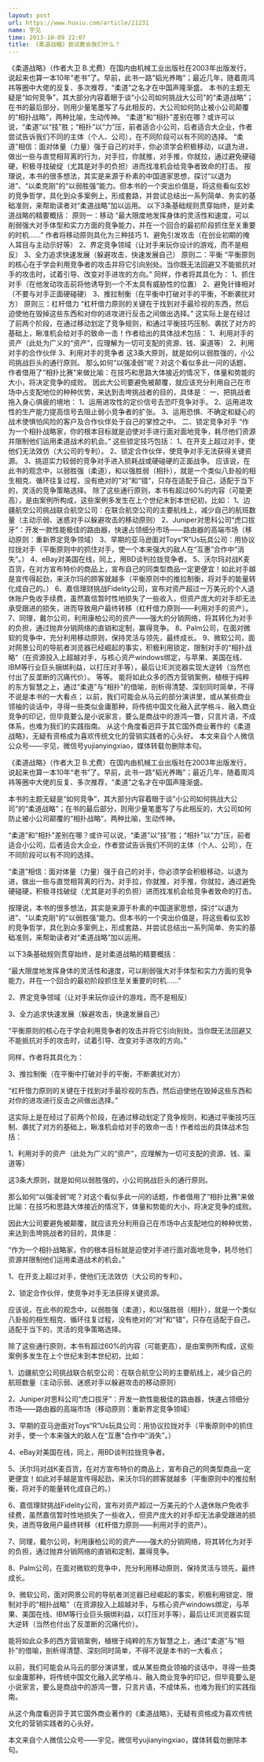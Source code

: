 ```yaml
---
layout: post
url: https://www.huxiu.com/article/21231
name: 宇见
time: 2013-10-09 22:07
title: 《柔道战略》尝试教会我们什么？
---
```

《柔道战略》（作者大卫 B.尤费）在国内由机械工业出版社在2003年出版发行，说起来也算一本10年“老书”了。早前，此书一路“韬光养晦”；最近几年，随着周鸿祎等圈中大佬的反复、多次推荐，“柔道”之名才在中国声隆渐盛。 本书的主题无疑是“如何竞争”，其大部分内容着眼于谈“小公司如何挑战大公司”的“柔道战略”；在书的最后部分，则用少量笔墨写了与此相反的，大公司如何防止被小公司颠覆的“相扑战略”，两种比喻，生动传神。 “柔道”和“相扑”差别在哪？或许可以说，“柔道”以“技”胜；“相扑”以“力”压，前者适合小公司，后者适合大企业，作者尝试告诉我们不同的主体（个人、公司），在不同阶段可以有不同的选择。 “柔道”相信：面对体量（力量）强于自己的对手，你必须学会积极移动，以退为进，做出一些与直觉相背离的行为，对手拉，你就推，对手推，你就拉，通过避免硬碰硬，积极寻找破绽（尤其是对手的负担）进而找准机会给竞争者致命的打击。 按理说，本书的很多想法，其实是来源于朴素的中国道家思想，探讨“以退为进”、“以柔克刚”的“以弱胜强”能力。但本书的一个突出价值是，将这些看似玄妙的竞争哲学，具化到众多案例上，形成套路，并尝试总结出一系列简单、务实的基础准则，来帮助读者对“柔道战略”加以运用。 以下3条基础规则贯穿始终，是对柔道战略的精要概括： 原则一：移动 “最大限度地发挥身体的灵活性和速度，可以削弱强大对手体型和实力方面的竞争能力，并在一个回合的最初阶段抓住至关重要的时机……” 作者将移动原则具化为三种技巧 1、避免引发攻击（在创业初期的掩人耳目与主动示好等） 2、界定竞争领域（让对手来玩你设计的游戏，而不是相反） 3、全力追求快速发展（躲避攻击，快速发展自己） 原则二：平衡 “平衡原则的核心在于学会利用竞争者的攻击并将它引向别处。当你既无法回避又不能抵抗对手的攻击时，试着引导、改变对手进攻的方向。” 同样，作者将其具化为： 1、抓住对手（在他发动攻击前将他诱导到一个不太具有威胁性的位置） 2、避免针锋相对（不要与对手正面硬碰硬） 3、推拉制衡（在平衡中打破对手的平衡，不断袭扰对方） 原则三：杠杆借力 “杠杆借力原则的关键在于找到对手最珍视的东西，然后迫使他在毁掉这些东西和对你的进攻进行反击之间做出选择。” 这实际上是在经过了前两个阶段，在通过移动划定了竞争规则，和通过平衡技巧压制、袭扰了对方的基础上，瞅准机会给对手的致命一击！作者给出的具体战术包括： 1、利用对手的资产（此处为广义的“资产”，应理解为一切可支配的资源、钱、渠道等） 2、利用对手的合作伙伴 3、利用对手的竞争者 这3条大原则，就是如何以弱胜强的，小公司挑战巨头的通行原则。 那么如何“以强凌弱”呢？对这个看似多此一问的话题，作者借用了“相扑比赛”来做比喻：在技巧和思路大体接近的情况下，体量和势能的大小，将决定竞争的成败。 因此大公司要避免被颠覆，就应该充分利用自己在市场中占支配地位的种种优势，来达到击垮挑战者的目的，具体是： 一、把挑战者拖入身心俱疲的境地： 1、运用进攻性的定价信号去恐吓竞争对手。 2、运用进攻性的生产能力提高信号去阻止弱小竞争者的扩张。 3、运用恐惧、不确定和疑心的战术使惧怕风险的客户及合作伙伴处于自己的掌控之中。 二、锁定竞争对手 “作为一个相扑战略家，你的根本目标就是迫使对手进行面对面地竞争，耗尽他们资源并限制他们运用柔道战术的机会。” 这些锁定技巧包括： 1、在开支上超过对手，使他们无法效仿（大公司的专利）。 2、锁定合作伙伴，使竞争对手无法获得关键资源。 3、挑逗实力较弱的竞争对手进入损耗战或硬碰硬的正面战争。 应该说，在此书的观念中，以弱胜强（柔道），和以强胜弱（相扑），就是一个类似八卦般的相生相克、循环往复过程，没有绝对的“对”和“错”，只存在适配于自己，适配于当下的，灵活的竞争策略选择。 除了这些通行原则，本书有超过60%的内容（可能更高），是由案例所构成，这些案例多发生在上个世纪末到本世纪初，比如： 1、边疆航空公司挑战联合航空公司：在联合航空公司的主要航线上，减少自己的航班数量（主动示弱、迷惑对手以躲避攻击的移动原则） 2、Juniper对思科公司“虎口拔牙”：开发一款性能极佳的路由器，快速占领细分市场——路由器的高端市场（移动原则：重新界定竞争领域） 3、早期的亚马逊面对Toys“R”Us玩具公司：用协议拉拢对手（平衡原则中的抓住对手，使一个本来强大的敌人在“互惠”合作中“消失”。） 4、eBay对美国在线，同上，用BD谈判拉拢竞争者。 5、沃尔玛对战K麦百货，在对方宣布特价的商品上，宣布自己的同类型商品一定更便宜！如此对手越是宣传得起劲，来沃尔玛的顾客就越多（平衡原则中的推拉制衡，将对手的能量转化成自己的。） 6、嘉信理财挑战Fidelity公司，宣布对资产超过一万美元的个人退休账户免收手续费，虽然嘉信暂时性地损失了一些收入，但资产庞大的对手却无法承受跟进的损失，进而导致用户最终转移（杠杆借力原则——利用对手的资产）。 7、同理，戴尔公司，利用康柏公司的资产——强大的分销网络，将其转化为对手的负担，通过抛弃分销网络的直销和定制，赢得竞争。 8、Palm公司，在面对微软的竞争中，充分利用移动原则，保持灵活与领先，最终成长。 9、微软公司，面对网景公司的导航者浏览器已经崛起的事实，积极利用锁定、限制对手的“相扑战略”（在资源投入上超越对手，与核心资产windows绑定，与苹果、美国在线、IBM等行业巨头捆绑利益，以打压对手等），最后让IE浏览器实现大逆转（当然也付出了反垄断的沉痛代价）。 等等。 能将如此众多的西方营销案例，植根于纯粹的东方智慧之上，通过“柔道”与“相扑”的借喻，剖析得清楚、深刻同时简单，不得不说是本书的一大看点； 以前，我们可能会从马云的部分演讲里，或从某些商业领袖的谈话中，寻得一些类似金庸那种，将传统中国文化融入武学格斗、融入商业竞争的印记，但毕竟要么是小说家言，要么是商战中的游鸿一瞥，只言片语，不成体系，也难为我们的实践指南。 从这个角度看迥异于其它国外商业著作的《柔道战略》，无疑有资格成为喜欢传统文化的营销实践者的心头好。 本文来自个人微信公众号——宇见，微信号yujianyingxiao，媒体转载勿删除本句。

《柔道战略》（作者大卫 B.尤费）在国内由机械工业出版社在2003年出版发行，说起来也算一本10年“老书”了。早前，此书一路“韬光养晦”；最近几年，随着周鸿祎等圈中大佬的反复、多次推荐，“柔道”之名才在中国声隆渐盛。

本书的主题无疑是“如何竞争”，其大部分内容着眼于谈“小公司如何挑战大公司”的“柔道战略”；在书的最后部分，则用少量笔墨写了与此相反的，大公司如何防止被小公司颠覆的“相扑战略”，两种比喻，生动传神。

“柔道”和“相扑”差别在哪？或许可以说，“柔道”以“技”胜；“相扑”以“力”压，前者适合小公司，后者适合大企业，作者尝试告诉我们不同的主体（个人、公司），在不同阶段可以有不同的选择。

“柔道”相信：面对体量（力量）强于自己的对手，你必须学会积极移动，以退为进，做出一些与直觉相背离的行为，对手拉，你就推，对手推，你就拉，通过避免硬碰硬，积极寻找破绽（尤其是对手的负担）进而找准机会给竞争者致命的打击。

按理说，本书的很多想法，其实是来源于朴素的中国道家思想，探讨“以退为进”、“以柔克刚”的“以弱胜强”能力。但本书的一个突出价值是，将这些看似玄妙的竞争哲学，具化到众多案例上，形成套路，并尝试总结出一系列简单、务实的基础准则，来帮助读者对“柔道战略”加以运用。

以下3条基础规则贯穿始终，是对柔道战略的精要概括：

“最大限度地发挥身体的灵活性和速度，可以削弱强大对手体型和实力方面的竞争能力，并在一个回合的最初阶段抓住至关重要的时机……”

2、界定竞争领域（让对手来玩你设计的游戏，而不是相反）

3、全力追求快速发展（躲避攻击，快速发展自己）

“平衡原则的核心在于学会利用竞争者的攻击并将它引向别处。当你既无法回避又不能抵抗对手的攻击时，试着引导、改变对手进攻的方向。”

同样，作者将其具化为：

3、推拉制衡（在平衡中打破对手的平衡，不断袭扰对方）

“杠杆借力原则的关键在于找到对手最珍视的东西，然后迫使他在毁掉这些东西和对你的进攻进行反击之间做出选择。”

这实际上是在经过了前两个阶段，在通过移动划定了竞争规则，和通过平衡技巧压制、袭扰了对方的基础上，瞅准机会给对手的致命一击！作者给出的具体战术包括：

1、利用对手的资产（此处为广义的“资产”，应理解为一切可支配的资源、钱、渠道等）

这3条大原则，就是如何以弱胜强的，小公司挑战巨头的通行原则。

那么如何“以强凌弱”呢？对这个看似多此一问的话题，作者借用了“相扑比赛”来做比喻：在技巧和思路大体接近的情况下，体量和势能的大小，将决定竞争的成败。

因此大公司要避免被颠覆，就应该充分利用自己在市场中占支配地位的种种优势，来达到击垮挑战者的目的，具体是：

“作为一个相扑战略家，你的根本目标就是迫使对手进行面对面地竞争，耗尽他们资源并限制他们运用柔道战术的机会。”

1、在开支上超过对手，使他们无法效仿（大公司的专利）。

2、锁定合作伙伴，使竞争对手无法获得关键资源。

应该说，在此书的观念中，以弱胜强（柔道），和以强胜弱（相扑），就是一个类似八卦般的相生相克、循环往复过程，没有绝对的“对”和“错”，只存在适配于自己，适配于当下的，灵活的竞争策略选择。

除了这些通行原则，本书有超过60%的内容（可能更高），是由案例所构成，这些案例多发生在上个世纪末到本世纪初，比如：

1、边疆航空公司挑战联合航空公司：在联合航空公司的主要航线上，减少自己的航班数量（主动示弱、迷惑对手以躲避攻击的移动原则）

2、Juniper对思科公司“虎口拔牙”：开发一款性能极佳的路由器，快速占领细分市场——路由器的高端市场（移动原则：重新界定竞争领域）

3、早期的亚马逊面对Toys“R”Us玩具公司：用协议拉拢对手（平衡原则中的抓住对手，使一个本来强大的敌人在“互惠”合作中“消失”。）

4、eBay对美国在线，同上，用BD谈判拉拢竞争者。

5、沃尔玛对战K麦百货，在对方宣布特价的商品上，宣布自己的同类型商品一定更便宜！如此对手越是宣传得起劲，来沃尔玛的顾客就越多（平衡原则中的推拉制衡，将对手的能量转化成自己的。）

6、嘉信理财挑战Fidelity公司，宣布对资产超过一万美元的个人退休账户免收手续费，虽然嘉信暂时性地损失了一些收入，但资产庞大的对手却无法承受跟进的损失，进而导致用户最终转移（杠杆借力原则——利用对手的资产）。

7、同理，戴尔公司，利用康柏公司的资产——强大的分销网络，将其转化为对手的负担，通过抛弃分销网络的直销和定制，赢得竞争。

8、Palm公司，在面对微软的竞争中，充分利用移动原则，保持灵活与领先，最终成长。

9、微软公司，面对网景公司的导航者浏览器已经崛起的事实，积极利用锁定、限制对手的“相扑战略”（在资源投入上超越对手，与核心资产windows绑定，与苹果、美国在线、IBM等行业巨头捆绑利益，以打压对手等），最后让IE浏览器实现大逆转（当然也付出了反垄断的沉痛代价）。

能将如此众多的西方营销案例，植根于纯粹的东方智慧之上，通过“柔道”与“相扑”的借喻，剖析得清楚、深刻同时简单，不得不说是本书的一大看点；

以前，我们可能会从马云的部分演讲里，或从某些商业领袖的谈话中，寻得一些类似金庸那种，将传统中国文化融入武学格斗、融入商业竞争的印记，但毕竟要么是小说家言，要么是商战中的游鸿一瞥，只言片语，不成体系，也难为我们的实践指南。

从这个角度看迥异于其它国外商业著作的《柔道战略》，无疑有资格成为喜欢传统文化的营销实践者的心头好。

本文来自个人微信公众号——宇见，微信号yujianyingxiao，媒体转载勿删除本句。


